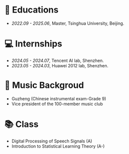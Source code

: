 
# 📖 Educations
- *2022.09 - 2025.06*, Master, Tsinghua University, Beijing.
<!-- - *2015.09 - 2019.06*, Undergraduate, Chu Kochen Honors College, Zhejiang Univeristy, Hangzhou. -->
<!-- - *2012.09 - 2015.06*, Luqiao Middle School, Taizhou.-->

<!-- # 💬 Invited Talksk-->

# 💻 Internships
- *2024.05 - 2024.07*, Tencent AI lab, Shenzhen.
- *2023.05 - 2024.03*, Huawei 2012 lab, Shenzhen.
<!-- - *2019.05 - 2020.02*, [EnjoyMusic](https://enjoymusic.ai/), Hangzhou. -->

# 🎵 Music Backgroud
- Guzheng (Chinese instrumental exam-Grade 9)
- Vice president of the 100-member music club

# 📚 Class
- Digital Processing of Speech Signals (A)
- Introduction to Statistical Learning Theory (A-)
